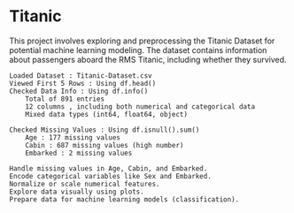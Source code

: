 # Titanic


This project involves exploring and preprocessing the Titanic Dataset  for potential machine learning modeling. The dataset contains information about passengers aboard the RMS Titanic, including whether they survived. 

    Loaded Dataset : Titanic-Dataset.csv
    Viewed First 5 Rows : Using df.head()
    Checked Data Info : Using df.info()  
        Total of 891 entries 
        12 columns , including both numerical and categorical data
        Mixed data types (int64, float64, object)
         
    Checked Missing Values : Using df.isnull().sum()  
        Age : 177 missing values  
        Cabin : 687 missing values (high number)  
        Embarked : 2 missing values

    Handle missing values in Age, Cabin, and Embarked.
    Encode categorical variables like Sex and Embarked.
    Normalize or scale numerical features.
    Explore data visually using plots.
    Prepare data for machine learning models (classification).
     
